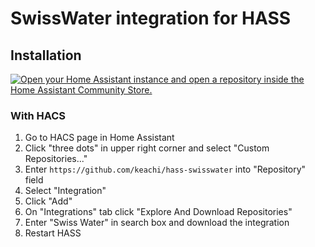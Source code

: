 # SwissWater integration for HASS

## Installation

[![Open your Home Assistant instance and open a repository inside the Home Assistant Community Store.](https://my.home-assistant.io/badges/hacs_repository.svg)](https://my.home-assistant.io/redirect/hacs_repository/?owner=keachi&repository=hass-swisswater&category=integration)

### With HACS

1. Go to HACS page in Home Assistant
2. Click "three dots" in upper right corner and select "Custom Repositories..."
3. Enter `https://github.com/keachi/hass-swisswater` into "Repository" field
4. Select "Integration"
5. Click "Add"
6. On "Integrations" tab click "Explore And Download Repositories"
7. Enter "Swiss Water" in search box and download the integration
8. Restart HASS
